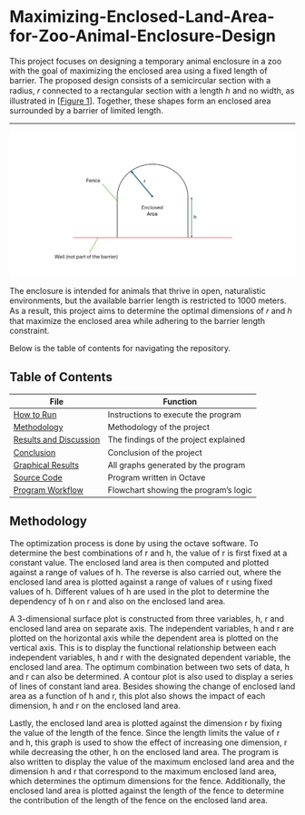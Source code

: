 # Maximizing-Enclosed-Land-Area-for-Zoo-Animal-Enclosure-Design
This project focuses on designing a temporary animal enclosure in a zoo with the goal of maximizing the enclosed area using a fixed length of barrier. The proposed design consists of a semicircular section with a radius, 𝑟 connected to a rectangular section with a length ℎ and no width, as illustrated in [[Figure 1](#figure1)]. Together, these shapes form an enclosed area surrounded by a barrier of limited length.

---
<a name="figure1"></a> ![Figure1](Figure1.png)

The enclosure is intended for animals that thrive in open, naturalistic environments, but the available barrier length is restricted to 1000 meters. As a result, this project aims to determine the optimal dimensions of 𝑟 and ℎ that maximize the enclosed area while adhering to the barrier length constraint.

Below is the table of contents for navigating the repository.


## Table of Contents
| File                                                   | Function                                               |
|--------------------------------------------------------|--------------------------------------------------------|
| [How to Run](README.md#how-to-run)                     | Instructions to execute the program                    |
| [Methodology](README.md#methodology)                   | Methodology of the project                             |
| [Results and Discussion](README.md#results-and-discussion)| The findings of the project explained               |
| [Conclusion](README.md#conclusion)                     | Conclusion of the project                              |
| [Graphical Results](results/)                          | All graphs generated by the program                    |
| [Source Code](Code.m)                                  | Program written in Octave                              |
| [Program Workflow](Program_Workflow.png)               | Flowchart showing the program’s logic                  |


## Methodology
The optimization process is done by using the octave software. To determine the best 
combinations of r and h, the value of r is first fixed at a constant value. The enclosed land 
area is then computed and plotted against a range of values of h. The reverse is also carried 
out, where the enclosed land area is plotted against a range of values of r using fixed values 
of h. Different values of h are used in the plot to determine the dependency of h on r and also 
on the enclosed land area. 

A 3-dimensional surface plot is constructed from three variables, h, r and enclosed land area 
on separate axis. The independent variables, h and r are plotted on the horizontal axis while 
the dependent area is plotted on the vertical axis. This is to display the functional relationship 
between each independent variables, h and r with the designated dependent variable, the 
enclosed land area. The optimum combination between two sets of data, h and r can also be 
determined. A contour plot is also used to display a series of lines of constant land area. 
Besides showing the change of enclosed land area as a function of h and r, this plot also 
shows the impact of each dimension, h and r on the enclosed land area.

Lastly, the enclosed land area is plotted against the dimension r by fixing the value of the 
length of the fence. Since the length limits the value of r and h, this graph is used to show the 
effect of increasing one dimension, r while decreasing the other, h on the enclosed land area. 
The program is also written to display the value of the maximum enclosed land area and the 
dimension h and r that correspond to the maximum enclosed land area, which determines the 
optimum dimensions for the fence. Additionally, the enclosed land area is plotted against the 
length of the fence to determine the contribution of the length of the fence on the enclosed 
land area.



